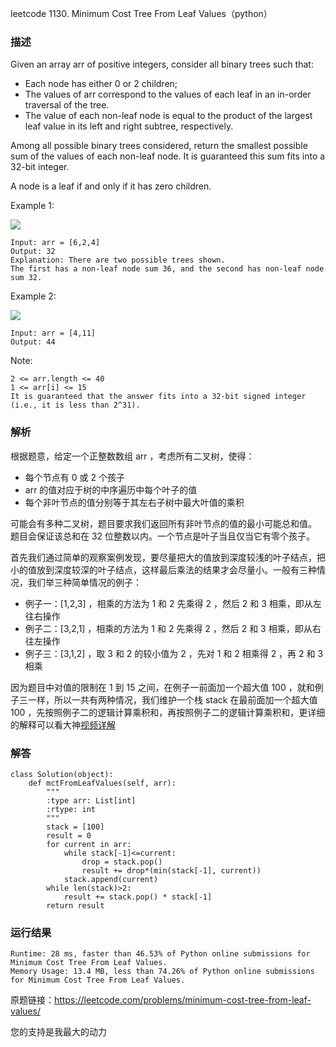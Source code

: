 leetcode  1130. Minimum Cost Tree From Leaf Values（python）

### 描述

Given an array arr of positive integers, consider all binary trees such that:

* Each node has either 0 or 2 children;
* The values of arr correspond to the values of each leaf in an in-order traversal of the tree.
* The value of each non-leaf node is equal to the product of the largest leaf value in its left and right subtree, respectively.

Among all possible binary trees considered, return the smallest possible sum of the values of each non-leaf node. It is guaranteed this sum fits into a 32-bit integer.

A node is a leaf if and only if it has zero children.



Example 1:

![](https://assets.leetcode.com/uploads/2021/08/10/tree1.jpg)

	Input: arr = [6,2,4]
	Output: 32
	Explanation: There are two possible trees shown.
	The first has a non-leaf node sum 36, and the second has non-leaf node sum 32.


	
Example 2:

![](https://assets.leetcode.com/uploads/2021/08/10/tree2.jpg)

	Input: arr = [4,11]
	Output: 44






Note:

	2 <= arr.length <= 40
	1 <= arr[i] <= 15
	It is guaranteed that the answer fits into a 32-bit signed integer (i.e., it is less than 2^31).


### 解析


根据题意，给定一个正整数数组 arr ，考虑所有二叉树，使得：

* 每个节点有 0 或 2 个孩子
* arr 的值对应于树的中序遍历中每个叶子的值
* 每个非叶节点的值分别等于其左右子树中最大叶值的乘积

可能会有多种二叉树，题目要求我们返回所有非叶节点的值的最小可能总和值。 题目会保证该总和在 32 位整数以内。一个节点是叶子当且仅当它有零个孩子。

首先我们通过简单的观察案例发现，要尽量把大的值放到深度较浅的叶子结点，把小的值放到深度较深的叶子结点，这样最后乘法的结果才会尽量小。一般有三种情况，我们举三种简单情况的例子：

* 例子一：[1,2,3] ，相乘的方法为 1 和 2 先乘得 2 ，然后 2 和 3 相乘，即从左往右操作
* 例子二：[3,2,1] ，相乘的方法为 1 和 2 先乘得 2 ，然后 2 和 3 相乘，即从右往左操作
* 例子三：[3,1,2] ，取 3 和 2 的较小值为 2 ，先对 1 和 2 相乘得 2 ，再 2 和 3 相乘

因为题目中对值的限制在 1 到 15 之间，在例子一前面加一个超大值 100 ，就和例子三一样，所以一共有两种情况，我们维护一个栈 stack 在最前面加一个超大值 100 ，先按照例子二的逻辑计算乘积和，再按照例子二的逻辑计算乘积和，更详细的解释可以看大神[视频详解](https://www.bilibili.com/video/BV1At411c7Dc)


### 解答
				
	
	class Solution(object):
	    def mctFromLeafValues(self, arr):
	        """
	        :type arr: List[int]
	        :rtype: int
	        """
	        stack = [100]
	        result = 0
	        for current in arr:
	            while stack[-1]<=current:
	                drop = stack.pop()
	                result += drop*(min(stack[-1], current))
	            stack.append(current)
	        while len(stack)>2:
	            result += stack.pop() * stack[-1]
	        return result
	            
	       	      
			
### 运行结果

	Runtime: 28 ms, faster than 46.53% of Python online submissions for Minimum Cost Tree From Leaf Values.
	Memory Usage: 13.4 MB, less than 74.26% of Python online submissions for Minimum Cost Tree From Leaf Values.


原题链接：https://leetcode.com/problems/minimum-cost-tree-from-leaf-values/



您的支持是我最大的动力
